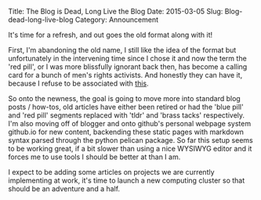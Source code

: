 Title: The Blog is Dead, Long Live the Blog
Date: 2015-03-05
Slug: Blog-dead-long-live-blog
Category: Announcement

It's time for a refresh, and out goes the old format along with it!

First, I'm abandoning the old name, I still like the idea of the format but unfortunately in the intervening time since I chose it and now the term the 'red pill', or I was more blissfully ignorant back then, has become a calling card for a bunch of men's rights activists. And honestly they can have it, because I refuse to be associated with [this](https://imgur.com/a/bGiiW).

So onto the newness, the goal is going to move more into standard blog posts / how-tos, old articles have either been retired or had the 'blue pill' and 'red pill' segments replaced with 'tldr' and 'brass tacks' respectively. I'm also moving off of blogger and onto github's personal webpage system github.io for new content, backending these static pages with markdown syntax parsed through the python pelican package.  So far this setup seems to be working great, if a bit slower than using a nice WYSIWYG editor and it forces me to use tools I should be better at than I am.

I expect to be adding some articles on projects we are currently implementing at work, it's time to launch a new computing cluster so that should be an adventure and a half.

